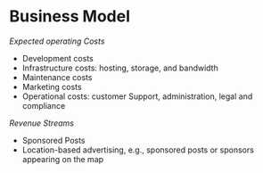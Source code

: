 # Business Model

*Expected operating Costs*
* Development costs  
* Infrastructure costs: hosting, storage, and bandwidth  
* Maintenance costs  
* Marketing costs  
* Operational costs: customer Support, administration, legal and compliance  

*Revenue Streams*
* Sponsored Posts  
* Location-based advertising, e.g., sponsored posts or sponsors appearing on the map  
